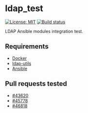 # ldap_test

[![License: MIT](https://img.shields.io/badge/License-MIT-yellow.svg)](https://opensource.org/licenses/MIT) [![Build status](https://travis-ci.org/gustavomcarmo/ldap_test.svg?branch=master)](https://travis-ci.org/gustavomcarmo/ldap_test)

LDAP Ansible modules integration test.

## Requirements

- [Docker](https://www.docker.com)
- [ldap-utils](https://wiki.debian.org/LDAP/LDAPUtils)
- [Ansible](https://www.ansible.com)

## Pull requests tested

- [#43620](https://github.com/ansible/ansible/pull/43620)
- [#45778](https://github.com/ansible/ansible/pull/45778)
- [#46818](https://github.com/ansible/ansible/pull/46818)
